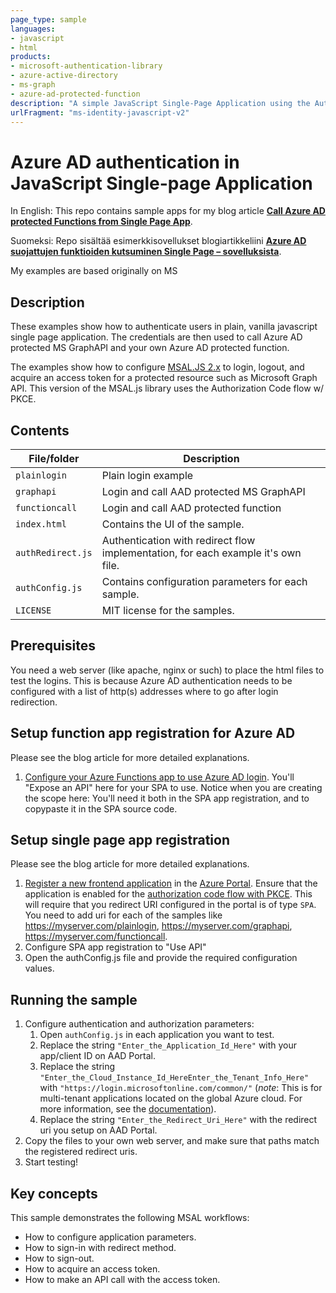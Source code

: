 ```yaml
---
page_type: sample
languages:
- javascript
- html
products:
- microsoft-authentication-library
- azure-active-directory
- ms-graph
- azure-ad-protected-function
description: "A simple JavaScript Single-Page Application using the Auth Code flow w/ PKCE"
urlFragment: "ms-identity-javascript-v2"
---
```


# Azure AD authentication in JavaScript Single-page Application

In English:
This repo contains sample apps for my blog article **[Call Azure AD protected Functions from Single Page App](https://jannehansen.com/call-aad-functions-from-spa/)**.

Suomeksi:
Repo sisältää esimerkkisovellukset blogiartikkeliini  **[Azure AD suojattujen funktioiden kutsuminen Single Page – sovelluksista](https://jannehansen.com/fi/aad-funktio-kutsu-spa/)**.

My examples are based originally on MS 

## Description

These examples show how to authenticate users in plain, vanilla javascript single page application.
The credentials are then used to call Azure AD protected MS GraphAPI and your own Azure AD protected function.

The examples show how to configure [MSAL.JS 2.x](https://www.npmjs.com/package/@azure/msal-browser) to login, logout, and acquire an access token for a protected resource such as Microsoft Graph API. This version of the MSAL.js library uses the Authorization Code flow w/ PKCE.

## Contents

| File/folder       | Description                                |
|-------------------|--------------------------------------------|
| `plainlogin`      | Plain login example                        |
| `graphapi`        | Login and call AAD protected MS GraphAPI   |
| `functioncall`    | Login and call AAD protected function      |
| `index.html`      | Contains the UI of the sample.             |
| `authRedirect.js` | Authentication with redirect flow implementation, for each example it's own file. |
| `authConfig.js`   | Contains configuration parameters for each sample. |
| `LICENSE`         | MIT license for the samples.               |

## Prerequisites

You need a web server (like apache, nginx or such) to place the html files to test the logins.
This is because Azure AD authentication needs to be configured with a list of http(s)
addresses where to go after login redirection.

## Setup function app registration for Azure AD

Please see the blog article for more detailed explanations.

1. [Configure your Azure Functions app to use Azure AD login](https://docs.microsoft.com/en-us/azure/app-service/configure-authentication-provider-aad). You'll "Expose an API" here for your SPA to use. Notice when you are creating the scope here: You'll need it both in the SPA app registration, and to copypaste it in the SPA source code.

## Setup single page app registration

Please see the blog article for more detailed explanations.

1. [Register a new frontend application](https://docs.microsoft.com/azure/active-directory/develop/scenario-spa-app-registration) in the [Azure Portal](https://portal.azure.com). Ensure that the application is enabled for the [authorization code flow with PKCE](https://docs.microsoft.com/azure/active-directory/develop/v2-oauth2-auth-code-flow). This will require that you redirect URI configured in the portal is of type `SPA`. You need to add uri for each of the samples like https://myserver.com/plainlogin, https://myserver.com/graphapi, https://myserver.com/functioncall.
2. Configure SPA app registration to "Use API"
2. Open the authConfig.js file and provide the required configuration values.

## Running the sample

1. Configure authentication and authorization parameters:
   1. Open `authConfig.js` in each application you want to test.
   2. Replace the string `"Enter_the_Application_Id_Here"` with your app/client ID on AAD Portal.
   3. Replace the string `"Enter_the_Cloud_Instance_Id_HereEnter_the_Tenant_Info_Here"` with `"https://login.microsoftonline.com/common/"` (*note*: This is for multi-tenant applications located on the global Azure cloud. For more information, see the [documentation](https://docs.microsoft.com/azure/active-directory/develop/quickstart-v2-javascript-auth-code)).
   4. Replace the string `"Enter_the_Redirect_Uri_Here"` with the redirect uri you setup on AAD Portal.
2. Copy the files to your own web server, and make sure that paths match the registered redirect uris. 
3. Start testing!

## Key concepts

This sample demonstrates the following MSAL workflows:

* How to configure application parameters.
* How to sign-in with redirect method.
* How to sign-out.
* How to acquire an access token.
* How to make an API call with the access token.
